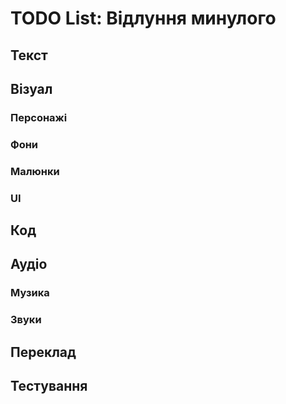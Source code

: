 # TODO List: Відлуння минулого

## Текст

## Візуал

### Персонажі

### Фони

### Малюнки

### UI

## Код

## Аудіо

### Музика

### Звуки

## Переклад

## Тестування

